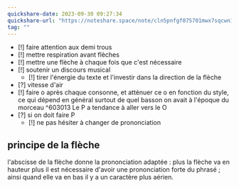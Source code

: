 ```yaml
---
quickshare-date: 2023-09-30 09:27:34
quickshare-url: "https://noteshare.space/note/cln5pnfgf075701mwx7sqcwn1#e4UEd3kLkpA1z1RQeWnUN8rJyB0MVVmKbwKA7Ps+LXY"
tag: ""
---
```

- [!] faire attention aux demi trous
- [!] mettre respiration avant flèches
- [!] mettre une flèche à chaque fois que c'est nécessaire
- [!] soutenir un discours musical
	- [!] tirer l'énergie du texte et l'investir dans la direction de la flèche
- [?] vitesse d'air
- [!] faire o après chaque consonne, et atténuer ce o en fonction du style, ce qui dépend en général surtout de quel basson on avait à l'époque du morceau ^603013
Le P a tendance à aller vers le O
- [?] si on doit faire P
	- [!] ne pas hésiter à changer de prononciation
## principe de la flèche 
l'abscisse de la flèche donne la prononciation adaptée : plus la flèche va en hauteur plus il est nécessaire d'avoir une prononciation forte du phrasé ; ainsi quand elle va en bas il y a un caractère plus aérien.